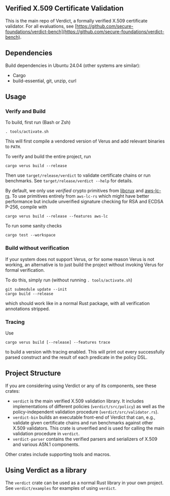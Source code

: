 Verified X.509 Certificate Validation
---

This is the main repo of Verdict, a formally verified X.509 certificate validator.
For all evaluations, see [https://github.com/secure-foundations/verdict-bench](https://github.com/secure-foundations/verdict-bench).

## Dependencies

Build dependencies in Ubuntu 24.04 (other systems are similar):
- Cargo
- build-essential, git, unzip, curl

## Usage

### Verify and Build

To build, first run (Bash or Zsh)
```
. tools/activate.sh
```
This will first compile a vendored version of Verus and add relevant binaries to `PATH`.

To verify and build the entire project, run
```
cargo verus build --release
```
Then use `target/release/verdict` to validate certificate chains or run benchmarks.
See `target/release/verdict --help` for details.

By default, we only use *verified* crypto primitives from [libcrux](https://github.com/cryspen/libcrux) and [aws-lc-rs](https://github.com/aws/aws-lc-rs).
To use primitives entirely from `aws-lc-rs` which might have better performance but include unverified signature checking for RSA and ECDSA P-256,
compile with
```
cargo verus build --release --features aws-lc
```

To run some sanity checks
```
cargo test --workspace
```

### Build without verification

If your system does not support Verus, or for some reason Verus is not working,
an alternative is to just build the project without invoking Verus for formal verification.

To do this, simply run (without running `. tools/activate.sh`)
```
git submodule update --init
cargo build --release
```
which should work like in a normal Rust package, with all verification annotations stripped.

### Tracing

Use
```
cargo verus build [--release] --features trace
```
to build a version with tracing enabled.
This will print out every successfully parsed construct and the result of each predicate in the policy DSL.

## Project Structure

If you are considering using Verdict or any of its components, see these crates:
- `verdict` is the main verified X.509 validation library. It includes implementations of different policies (`verdict/src/policy`) as well as the policy-independent validation procedure (`verdict/src/validator.rs`).
- `verdict-bin` builds an executable front-end of Verdict that can, e.g., validate given certificate chains and run benchmarks against other X.509 validators.
  This crate is unverified and is used for calling the main validation procedure in `verdict`.
- `verdict-parser` contains the verified parsers and serializers of X.509 and various ASN.1 components.

Other crates include supporting tools and macros.

## Using Verdict as a library

The `verdict` crate can be used as a normal Rust library in your own project.
See `verdict/examples` for examples of using `verdict`.
